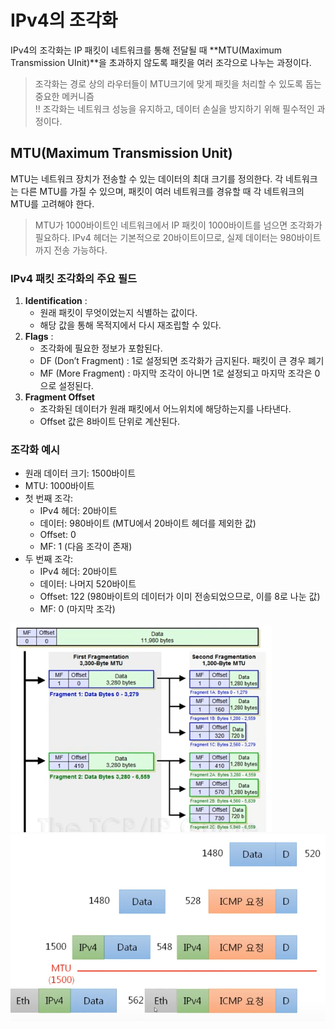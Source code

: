 # IPv4의 조각화

IPv4의 조각화는 IP 패킷이 네트워크를 통해 전달될 때 **MTU(Maximum Transmission UInit)**을 초과하지 않도록 패킷을 여러 조각으로 나누는 과정이다.

> 조각화는 경로 상의 라우터들이 MTU크기에 맞게 패킷을 처리할 수 있도록 돕는 중요한 메커니즘  
> !! 조각화는 네트워크 성능을 유지하고, 데이터 손실을 방지하기 위해 필수적인 과정이다.

## MTU(Maximum Transmission Unit)

MTU는 네트워크 장치가 전송할 수 있는 데이터의 최대 크기를 정의한다. 각 네트워크는 다른 MTU를 가질 수 있으며, 패킷이 여러 네트워크를 경유할 때 각 네트워크의 MTU를 고려해야 한다.

> MTU가 1000바이트인 네트워크에서 IP 패킷이 1000바이트를 넘으면 조각화가 필요하다. IPv4 헤더는 기본적으로 20바이트이므로, 실제 데이터는 980바이트까지 전송 가능하다.

### IPv4 패킷 조각화의 주요 필드

1. **Identification** :
   - 원래 패킷이 무엇이었는지 식별하는 값이다.
   - 해당 값을 통해 목적지에서 다시 재조립할 수 있다.
2. **Flags** :
   - 조각화에 필요한 정보가 포함된다.
   - DF (Don’t Fragment) : 1로 설정되면 조각화가 금지된다. 패킷이 큰 경우 폐기
   - MF (More Fragment) : 마지막 조각이 아니면 1로 설정되고 마지막 조각은 0으로 설정된다.
3. **Fragment Offset**
   - 조각화된 데이터가 원래 패킷에서 어느위치에 해당하는지를 나타낸다.
   - Offset 값은 8바이트 단위로 계산된다.

### 조각화 예시

- 원래 데이터 크기: 1500바이트
- MTU: 1000바이트
- 첫 번째 조각:
  - IPv4 헤더: 20바이트
  - 데이터: 980바이트 (MTU에서 20바이트 헤더를 제외한 값)
  - Offset: 0
  - MF: 1 (다음 조각이 존재)
- 두 번째 조각:
  - IPv4 헤더: 20바이트
  - 데이터: 나머지 520바이트
  - Offset: 122 (980바이트의 데이터가 이미 전송되었으므로, 이를 8로 나눈 값)
  - MF: 0 (마지막 조각)

![fragment1](/dev/network/fragment1.png)
![fragment2](/dev/network/fragment2.png)
